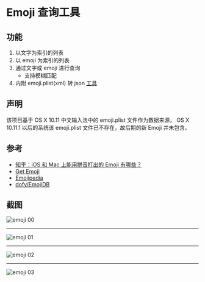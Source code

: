 # Emoji 查询工具

## 功能

1. 以文字为索引的列表
1. 以 emoji 为索引的列表
1. 通过文字或 emoji 进行查询
    - 支持模糊匹配
1. 内附 emoji.plist(xml) 转 json [工具](tool)

## 声明

该项目基于 OS X 10.11 中文输入法中的 emoji.plist 文件作为数据来源，
OS X 10.11.1 以后的系统该 emoji.plist 文件已不存在，故后期的新 Emoji
并未包含。

## 参考

- [知乎：iOS 和 Mac 上能用拼音打出的 Emoji 有哪些？](https://www.zhihu.com/question/26786869/answer/64265262)
- [Get Emoji](http://getemoji.com/)
- [Emojipedia](http://emojipedia.org/)
- [dofy/EmojiDB](https://github.com/dofy/emojidb)

## 截图

![emoji 00](images/emoji00.png)

---

![emoji 01](images/emoji01.png)

---

![emoji 02](images/emoji02.png)

---

![emoji 03](images/emoji03.png)
